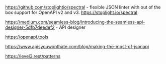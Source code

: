 https://github.com/stoplightio/spectral - flexible JSON linter with out of the box support for OpenAPI v2 and v3. https://stoplight.io/spectral

https://medium.com/seamless-blog/introducing-the-seamless-api-designer-5dfb7deedef2 - API designer

https://openapi.tools

https://www.apisyouwonthate.com/blog/making-the-most-of-jsonapi

https://level3.rest/patterns

